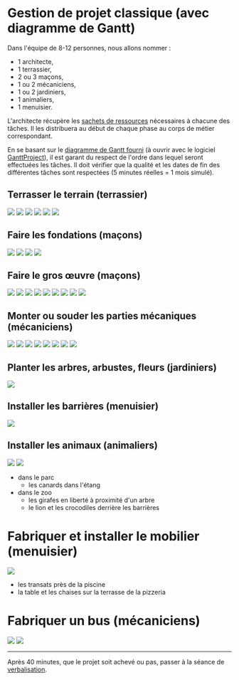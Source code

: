 # Gestion de projet classique (avec diagramme de Gantt)

Dans l'équipe de 8-12 personnes, nous allons nommer :

-  1 architecte,
-  1 terrassier,
-  2 ou 3 maçons,
-  1 ou 2 mécaniciens,
-  1 ou 2 jardiniers,
-  1 animaliers,
-  1 menuisier.

L'architecte récupère les [sachets de ressources](ressources/ressources.md) nécessaires à chacune des tâches.
Il les distribuera au début de chaque phase au corps de métier correspondant.

En se basant sur le [diagramme de Gantt fourni](https://github.com/benel/agile-vs-gantt/releases/download/1.0/gantt.gan) (à ouvrir avec le logiciel [GanttProject](https://www.ganttproject.biz/download/gp30)), il est garant du respect de l'ordre dans lequel seront effectuées les tâches.
Il doit vérifier que la qualité et les dates de fin des différentes tâches sont respectées (5 minutes réelles = 1 mois simulé).

## Terrasser le terrain (terrassier)

![](DSC08125.jpg)
![](DSC08126.jpg)
![](DSC08128.jpg)
![](DSC08123.jpg)
![](DSC08124.jpg)
![](DSC08319.jpg)

## Faire les fondations (maçons)

![](DSC08127.jpg)
![](DSC08129.jpg)
![](DSC08136.jpg)
![](DSC08155.jpg)

## Faire le gros œuvre (maçons) 

![](DSC08130.jpg)
![](DSC08150.jpg)
![](DSC08320.jpg)
![](DSC08133.jpg)
![](DSC08134.jpg)
![](DSC08135.jpg)
![](DSC08137.jpg)
![](DSC08139.jpg)
![](DSC08152.jpg)

## Monter ou souder les parties mécaniques (mécaniciens)

![](DSC08149.jpg)
![](DSC08138.jpg)
![](DSC08144.jpg)
![](DSC08119.jpg)
![](DSC08146.jpg)
![](DSC08120.jpg)
![](DSC08147.jpg)
![](DSC08324.jpg)

## Planter les arbres, arbustes, fleurs (jardiniers)

![](DSC08115.jpg)

## Installer les barrières (menuisier)

![](DSC08143.jpg)

## Installer les animaux (animaliers)

![](DSC08114.jpg)
![](DSC08321.jpg)

- dans le parc
  - les canards dans l'étang
- dans le zoo
  - les girafes en liberté à proximité d'un arbre
  - le lion et les crocodiles derrière les barrières

# Fabriquer et installer le mobilier (menuisier)

![](DSC08117.jpg)

- les transats près de la piscine
- la table et les chaises sur la terrasse de la pizzeria

# Fabriquer un bus (mécaniciens)

![](DSC08122.jpg)
![](DSC08323.jpg)

---

Après 40 minutes, que le projet soit achevé ou pas, passer à la séance de [verbalisation](debriefing.md).
